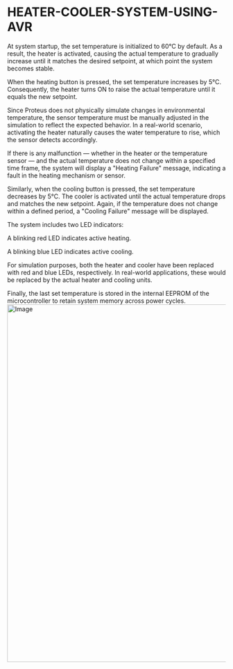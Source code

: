 # HEATER-COOLER-SYSTEM-USING-AVR

At system startup, the set temperature is initialized to 60°C by default. As a result, the heater is activated, causing the actual temperature to gradually increase until it matches the desired setpoint, at which point the system becomes stable.

When the heating button is pressed, the set temperature increases by 5°C. Consequently, the heater turns ON to raise the actual temperature until it equals the new setpoint.

Since Proteus does not physically simulate changes in environmental temperature, the sensor temperature must be manually adjusted in the simulation to reflect the expected behavior. In a real-world scenario, activating the heater naturally causes the water temperature to rise, which the sensor detects accordingly.

If there is any malfunction — whether in the heater or the temperature sensor — and the actual temperature does not change within a specified time frame, the system will display a "Heating Failure" message, indicating a fault in the heating mechanism or sensor.

Similarly, when the cooling button is pressed, the set temperature decreases by 5°C. The cooler is activated until the actual temperature drops and matches the new setpoint. Again, if the temperature does not change within a defined period, a "Cooling Failure" message will be displayed.

The system includes two LED indicators:

A blinking red LED indicates active heating.

A blinking blue LED indicates active cooling.

For simulation purposes, both the heater and cooler have been replaced with red and blue LEDs, respectively. In real-world applications, these would be replaced by the actual heater and cooling units.

Finally, the last set temperature is stored in the internal EEPROM of the microcontroller to retain system memory across power cycles.
<img width="1465" height="822" alt="Image" src="https://github.com/user-attachments/assets/3b852fb1-8aa8-4e84-bc6f-9631a2fdece4" />
